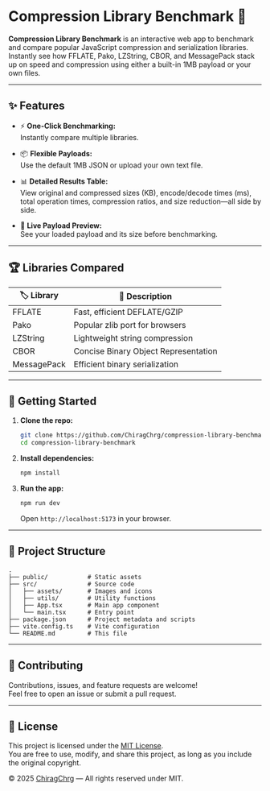 # Compression Library Benchmark 🚀

**Compression Library Benchmark** is an interactive web app to benchmark and compare popular JavaScript compression and serialization libraries. Instantly see how FFLATE, Pako, LZString, CBOR, and MessagePack stack up on speed and compression using either a built-in 1MB payload or your own files.

---

## ✨ Features

- ⚡ **One-Click Benchmarking:**  
  Instantly compare multiple libraries.

- 📦 **Flexible Payloads:**  
  Use the default 1MB JSON or upload your own text file.

- 📊 **Detailed Results Table:**  
  View original and compressed sizes (KB), encode/decode times (ms), total operation times, compression ratios, and size reduction—all side by side.

- 👀 **Live Payload Preview:**  
  See your loaded payload and its size before benchmarking.

---

## 🏆 Libraries Compared

| 🏷️ Library     | 🔎 Description                                |
|----------------|-----------------------------------------------|
| FFLATE         | Fast, efficient DEFLATE/GZIP                  |
| Pako           | Popular zlib port for browsers                |
| LZString       | Lightweight string compression                |
| CBOR           | Concise Binary Object Representation          |
| MessagePack    | Efficient binary serialization                |

---

## 🚀 Getting Started

1. **Clone the repo:**
   ```bash
   git clone https://github.com/ChiragChrg/compression-library-benchmark.git
   cd compression-library-benchmark
   ```

2. **Install dependencies:**
   ```bash
   npm install
   ```

3. **Run the app:**
   ```bash
   npm run dev
   ```
   Open `http://localhost:5173` in your browser.

---

## 📂 Project Structure

```
.
├── public/           # Static assets
├── src/              # Source code
│   ├── assets/       # Images and icons
│   ├── utils/        # Utility functions
│   ├── App.tsx       # Main app component
│   └── main.tsx      # Entry point
├── package.json      # Project metadata and scripts
├── vite.config.ts    # Vite configuration
└── README.md         # This file
```

---

## 🤝 Contributing

Contributions, issues, and feature requests are welcome!  
Feel free to open an issue or submit a pull request.

---

## 📄 License

This project is licensed under the [MIT License](LICENSE).  
You are free to use, modify, and share this project, as long as you include the original copyright.

© 2025 [ChiragChrg](https://github.com/ChiragChrg) — All rights reserved under MIT.